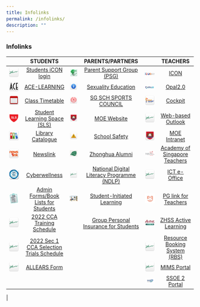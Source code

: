 ```yaml
---
title: Infolinks
permalink: /infolinks/
description: ""
---
```

### **Infolinks**


|  | STUDENTS |  | PARENTS/PARTNERS |  | TEACHERS |
|---|:---:|---|:---:|---|:---:|
| ![](/images/s1.png) | [Students iCON login](https://workspace.google.com/dashboard) | ![](/images/p1.bmp) | [Parent Support Group (PSG)](https://staging.d1ph2u5puaqsvh.amplifyapp.com/about-us/psg/) | ![](/images/t1.gif) | [ICON](https://icon.moe.edu.sg/) |
| ![](/images/s2.png) | [ACE-LEARNING](https://www.ace-learning.com/) | ![](/images/p2.png) | [Sexuality Education](https://staging.d1ph2u5puaqsvh.amplifyapp.com/sex-edu/) | ![](/images/t2.jpg) | [Opal2.0](https://www.opal2.moe.edu.sg/app/learner) |
| ![](/images/s3.png) | [Class Timetable](https://staging.d1ph2u5puaqsvh.amplifyapp.com/announcements/class-timetable-for-202/) | ![](/images/p3.png) | [SG SCH SPORTS COUNCIL](https://nsg.moe.edu.sg/sssc) | ![](/images/t3.png) | [Cockpit](https://schoolcockpit.moe.gov.sg/) |
| ![](/images/s4.jpg) | [Student Learning Space (SLS)](https://vle.learning.moe.edu.sg/) | ![](/images/p4.png) | [MOE Website](https://www.moe.gov.sg/) | ![](/images/t4.png) | [Web-based Outlook](https://schools.gov.sg/) |
| ![](/images/s5.png) | [Library Catalogue](https://schoolibrary.moe.edu.sg/zhonghuasec) | ![](/images/p5.png) | [School Safety](https://intranet.moe.gov.sg/schoolsafety/) | ![](/images/t5.png) | [MOE Intranet](https://intranet.moe.gov.sg/) |
| ![](/images/s6.png) | [Newslink](https://www.newslink.sg/user/Login.action?login=&loginKey=vyTVq8L4j1coT5p9N6ZOau2kD%2FHuyVB0EnG7V35h6ZQ%3D%0D%0A) | ![](/images/p6.jpg) | [Zhonghua Alumni](https://zhonghua-alumni.org.sg/) | ![](/images/t6.jpg) | [Academy of Singapore Teachers](https://academyofsingaporeteachers.moe.edu.sg/) |
| ![](/images/s7.png) | [Cyberwellness](https://www.csa.gov.sg/gosafeonline/) | ![](/images/p7.png) | [National Digital Literacy Programme (NDLP)](https://sites.google.com/moe.edu.sg/zhssndlp) | ![](/images/t7.png) | [ICT e-Office](https://sites.google.com/moe.edu.sg/zhssictoffice/home) |
| ![](/images/s8.jpeg) | [Admin Forms/Book Lists for Students](https://staging.d1ph2u5puaqsvh.amplifyapp.com/announcements/admin-forms-Book-Lists-for-students/) | ![](/images/p8.jpg) | [Student-Initiated Learning](https://sites.google.com/moe.edu.sg/zhsssil) | ![](/images/t8.jpg) | [PG link for Teachers](https://pg.moe.edu.sg/) |
| ![](/images/s9.png) | [2022 CCA Training Schedule](/files/2022%20cca%20schedule.pdf) |  | [Group Personal Insurance for Students](https://www.income.com.sg/group-insurance-for-schools-and-moe-personnel/group-personal-accident-for-students) | ![](/images/t9.jpg) | [ZHSS Active Learning](https://sites.google.com/moe.edu.sg/zhssactive/home) |
| ![](/images/s10.png) | [2022 Sec 1 CCA Selection Trials Schedule](/files/cca%20trials.pdf) |  |  | ![](/images/t10.png) | [Resource Booking System (RBS)](https://rbs.avero-tech.com/) |
| ![](/images/s11.png) | [ALLEARS Form](https://forms.moe.edu.sg/) |  |  | ![](/images/t11.png) | [MIMS Portal](https://portal.mims.moe.gov.sg/) |
|  |     |  |     | ![](/images/t12.jpg) | [SSOE 2 Portal](https://adfs.schools.moe.edu.sg/adfs/ls/?SAMLRequest=jVJbT8IwFP4rS9%2FZpVxt2BKEGElQF5g%2B%2BFa6M2jStbOnm%2FrvHQMDPkB8Pf1u53ydIi8Vrdisdnu9ho8a0HlfpdLIji8xqa1mhqNEpnkJyJxgm9nTilE%2FZJU1zgijiDdDBOuk0XOjsS7BbsA2UsDrehWTvXMVsiBANED90oAPee3jLtC8qfgO%2FNwQb9FaS80PGmcGzwv0UeyNUXhJPMwDhQHxHowV0MWPScEVAvGWi5hsnudCjIfjkE76UPRHvMi3k0EhxpPBoKBiANBvgZhyRNnAmYpYw1Kj49rFhIaU9sK7Hh1lIWV0yKKRH0b0nXjpafF7qXOpd7evtD2CkD1mWdpLXzZZJ9DIHOxzi%2F7ngd7AYnecVpMk064f1gW2l5XdzsJ%2FeyLJNdNpcCl9MqrYIelykRolxbc3U8p8zi1w16Z3toauiJK76%2B6RH3UTmfeKDspqjRUIWUjISZCcbP%2F%2BxeQH&RelayState=https%3A%2F%2Fssoe2.moe.edu.sg%2Fnavpage.do) |
|